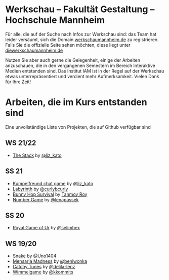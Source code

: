 # Werkschau – Fakultät Gestaltung – Hochschule Mannheim

Für alle, die auf der Suche nach Infos zur Werkschau sind: das Team hat leider versäumt, sich die Domain [werkschaumannheim.de](https://werkschaumannheim.de/) zu registrieren. Falls Sie die offizielle Seite sehen möchten, diese liegt unter [diewerkschaumannheim.de](http://diewerkschaumannheim.de)

Nutzen Sie aber auch gerne die Gelegenheit, einige der Arbeiten anzuschauen, die in den vergangenen Semestern im Bereich Interaktive Medien entstanden sind. Das Institut IAM ist in der Regel auf der Werkschau etwas unterrepräsentiert und verdient mehr Aufmerksamkeit. Vielen Dank für Ihre Zeit!


# Arbeiten, die im Kurs entstanden sind

Eine unvollständige Liste von Projekten, die auf Github verfügbar sind

## WS 21/22

- [The Stack](https://lizkato.github.io/the-stack/) by [@liz_kato](https://github.com/LizKato)

## SS 21

- [Kumpelfreund chat game](https://lizkato.github.io/Kumpelfreund-chat-game/) by [@liz_kato](https://github.com/LizKato)
- [Labyrinth](https://curlybcurly.github.io/hsma-2021-html/game/index.html) by [@curlybcurly](https://github.com/curlybcurly)
- [Bunny Hop Survival](https://github.com/TEE-ROY-COMICS/bunnyhopsurvival) by [Tanmoy Roy](https://github.com/TEE-ROY-COMICS)
- [Number Game](https://lenapassek.github.io/HTML-Kurs/Game/game.html) by [@lenapassek](https://github.com/lenapassek)

## SS 20

- [Royal Game of Ur](https://selimhex.com/portal/UR/) by [@selimhex](https://github.com/selimhex)

## WS 19/20

- [Snake](https://github.com/Uno1404/Uno1404.github.io) by [@Uno1404](https://github.com/Uno1404)
- [Mensaria Madness](https://github.com/beniwonka/mensaria-madness) by [@beniwonka](https://github.com/beniwonka)
- [Catchy Tunes](https://github.com/delila-lenz/catchy-tunes) by [@delila-lenz](https://github.com/delila-lenz)
- [Wimmelgame](https://github.com/kkommits/wimmelgame) by [@kkommits](https://github.com/kkommits)
